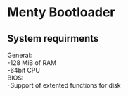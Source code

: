 # Menty Bootloader
## System requirments
General:<br>
    -128 MiB of RAM<br>
    -64bit CPU<br>
BIOS:<br>
    -Support of extented functions for disk
